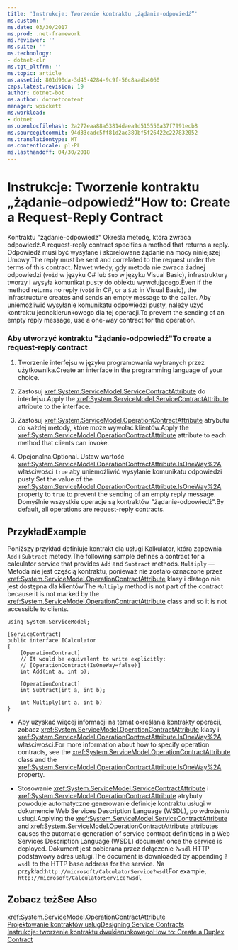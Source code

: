```yaml
---
title: 'Instrukcje: Tworzenie kontraktu „żądanie-odpowiedź”'
ms.custom: ''
ms.date: 03/30/2017
ms.prod: .net-framework
ms.reviewer: ''
ms.suite: ''
ms.technology:
- dotnet-clr
ms.tgt_pltfrm: ''
ms.topic: article
ms.assetid: 801d90da-3d45-4284-9c9f-56c8aadb4060
caps.latest.revision: 19
author: dotnet-bot
ms.author: dotnetcontent
manager: wpickett
ms.workload:
- dotnet
ms.openlocfilehash: 2a272eaa88a53814daea9d515550a37f7991ecb8
ms.sourcegitcommit: 94d33cadc5ff81d2ac389bf5f26422c227832052
ms.translationtype: MT
ms.contentlocale: pl-PL
ms.lasthandoff: 04/30/2018
---
```

# <a name="how-to-create-a-request-reply-contract"></a><span data-ttu-id="998d4-102">Instrukcje: Tworzenie kontraktu „żądanie-odpowiedź”</span><span class="sxs-lookup"><span data-stu-id="998d4-102">How to: Create a Request-Reply Contract</span></span>
<span data-ttu-id="998d4-103">Kontraktu "żądanie-odpowiedź" Określa metodę, która zwraca odpowiedź.</span><span class="sxs-lookup"><span data-stu-id="998d4-103">A request-reply contract specifies a method that returns a reply.</span></span> <span data-ttu-id="998d4-104">Odpowiedź musi być wysyłane i skorelowane żądanie na mocy niniejszej Umowy.</span><span class="sxs-lookup"><span data-stu-id="998d4-104">The reply must be sent and correlated to the request under the terms of this contract.</span></span> <span data-ttu-id="998d4-105">Nawet wtedy, gdy metoda nie zwraca żadnej odpowiedzi (`void` w języku C# lub `Sub` w języku Visual Basic), infrastruktury tworzy i wysyła komunikat pusty do obiektu wywołującego.</span><span class="sxs-lookup"><span data-stu-id="998d4-105">Even if the method returns no reply (`void` in C#, or a `Sub` in Visual Basic), the infrastructure creates and sends an empty message to the caller.</span></span> <span data-ttu-id="998d4-106">Aby uniemożliwić wysyłanie komunikatu odpowiedzi pusty, należy użyć kontraktu jednokierunkowego dla tej operacji.</span><span class="sxs-lookup"><span data-stu-id="998d4-106">To prevent the sending of an empty reply message, use a one-way contract for the operation.</span></span>  
  
### <a name="to-create-a-request-reply-contract"></a><span data-ttu-id="998d4-107">Aby utworzyć kontraktu "żądanie-odpowiedź"</span><span class="sxs-lookup"><span data-stu-id="998d4-107">To create a request-reply contract</span></span>  
  
1.  <span data-ttu-id="998d4-108">Tworzenie interfejsu w języku programowania wybranych przez użytkownika.</span><span class="sxs-lookup"><span data-stu-id="998d4-108">Create an interface in the programming language of your choice.</span></span>  
  
2.  <span data-ttu-id="998d4-109">Zastosuj <xref:System.ServiceModel.ServiceContractAttribute> do interfejsu.</span><span class="sxs-lookup"><span data-stu-id="998d4-109">Apply the <xref:System.ServiceModel.ServiceContractAttribute> attribute to the interface.</span></span>  
  
3.  <span data-ttu-id="998d4-110">Zastosuj <xref:System.ServiceModel.OperationContractAttribute> atrybutu do każdej metody, które może wywołać klientów.</span><span class="sxs-lookup"><span data-stu-id="998d4-110">Apply the <xref:System.ServiceModel.OperationContractAttribute> attribute to each method that clients can invoke.</span></span>  
  
4.  <span data-ttu-id="998d4-111">Opcjonalna.</span><span class="sxs-lookup"><span data-stu-id="998d4-111">Optional.</span></span> <span data-ttu-id="998d4-112">Ustaw wartość <xref:System.ServiceModel.OperationContractAttribute.IsOneWay%2A> właściwości `true` aby uniemożliwić wysyłanie komunikatu odpowiedzi pusty.</span><span class="sxs-lookup"><span data-stu-id="998d4-112">Set the value of the <xref:System.ServiceModel.OperationContractAttribute.IsOneWay%2A> property to `true` to prevent the sending of an empty reply message.</span></span> <span data-ttu-id="998d4-113">Domyślnie wszystkie operacje są kontraktów "żądanie-odpowiedź".</span><span class="sxs-lookup"><span data-stu-id="998d4-113">By default, all operations are request-reply contracts.</span></span>  
  
## <a name="example"></a><span data-ttu-id="998d4-114">Przykład</span><span class="sxs-lookup"><span data-stu-id="998d4-114">Example</span></span>  
 <span data-ttu-id="998d4-115">Poniższy przykład definiuje kontrakt dla usługi Kalkulator, która zapewnia `Add` i `Subtract` metody.</span><span class="sxs-lookup"><span data-stu-id="998d4-115">The following sample defines a contract for a calculator service that provides `Add` and `Subtract` methods.</span></span> <span data-ttu-id="998d4-116">`Multiply` — Metoda nie jest częścią kontraktu, ponieważ nie zostało oznaczone przez <xref:System.ServiceModel.OperationContractAttribute> klasy i dlatego nie jest dostępna dla klientów.</span><span class="sxs-lookup"><span data-stu-id="998d4-116">The `Multiply` method is not part of the contract because it is not marked by the <xref:System.ServiceModel.OperationContractAttribute> class and so it is not accessible to clients.</span></span>  
  
```
using System.ServiceModel;

[ServiceContract]
public interface ICalculator
{
    [OperationContract]
    // It would be equivalent to write explicitly:
    // [OperationContract(IsOneWay=false)]
    int Add(int a, int b);
    
    [OperationContract]
    int Subtract(int a, int b);
    
    int Multiply(int a, int b)
}
```
  
-   <span data-ttu-id="998d4-117">Aby uzyskać więcej informacji na temat określania kontrakty operacji, zobacz <xref:System.ServiceModel.OperationContractAttribute> klasy i <xref:System.ServiceModel.OperationContractAttribute.IsOneWay%2A> właściwości.</span><span class="sxs-lookup"><span data-stu-id="998d4-117">For more information about how to specify operation contracts, see the <xref:System.ServiceModel.OperationContractAttribute> class and the <xref:System.ServiceModel.OperationContractAttribute.IsOneWay%2A> property.</span></span>  
  
-   <span data-ttu-id="998d4-118">Stosowanie <xref:System.ServiceModel.ServiceContractAttribute> i <xref:System.ServiceModel.OperationContractAttribute> atrybuty powoduje automatyczne generowanie definicje kontraktu usługi w dokumencie Web Services Description Language (WSDL), po wdrożeniu usługi.</span><span class="sxs-lookup"><span data-stu-id="998d4-118">Applying the <xref:System.ServiceModel.ServiceContractAttribute> and <xref:System.ServiceModel.OperationContractAttribute> attributes causes the automatic generation of service contract definitions in a Web Services Description Language (WSDL) document once the service is deployed.</span></span> <span data-ttu-id="998d4-119">Dokument jest pobierana przez dołączenie `?wsdl` HTTP podstawowy adres usługi.</span><span class="sxs-lookup"><span data-stu-id="998d4-119">The document is downloaded by appending `?wsdl` to the HTTP base address for the service.</span></span> <span data-ttu-id="998d4-120">Na przykład:`http://microsoft/CalculatorService?wsdl`</span><span class="sxs-lookup"><span data-stu-id="998d4-120">For example, `http://microsoft/CalculatorService?wsdl`</span></span>  
  
## <a name="see-also"></a><span data-ttu-id="998d4-121">Zobacz też</span><span class="sxs-lookup"><span data-stu-id="998d4-121">See Also</span></span>  
 <xref:System.ServiceModel.OperationContractAttribute>  
 [<span data-ttu-id="998d4-122">Projektowanie kontraktów usług</span><span class="sxs-lookup"><span data-stu-id="998d4-122">Designing Service Contracts</span></span>](../../../../docs/framework/wcf/designing-service-contracts.md)  
 [<span data-ttu-id="998d4-123">Instrukcje: tworzenie kontraktu dwukierunkowego</span><span class="sxs-lookup"><span data-stu-id="998d4-123">How to: Create a Duplex Contract</span></span>](../../../../docs/framework/wcf/feature-details/how-to-create-a-duplex-contract.md)
